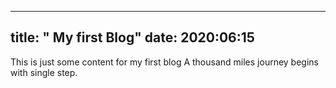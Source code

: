 -----
title: " My first Blog"
date: 2020:06:15
-----

This is just some content for my first blog
A thousand miles journey begins with single step.
